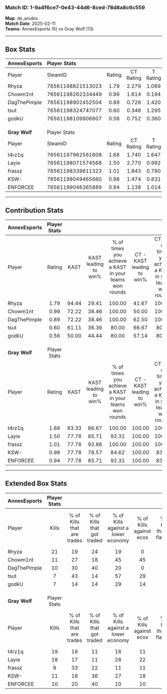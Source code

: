 ### Match ID: 1-9a4f6ce7-0e43-44d6-8ced-78d8a8c6c559  
**Map**: de_anubis  
**Match Date**: 2025-02-11  
**Teams**: AnnexEsports (5) vs Gray Wolf (13)  

---  

## Box Stats  

| **AnnexEsports** | Player Stats      |        |           |          |       |       |       |         |        |      |     |
| :- | :- | :-: | :-: | :-: | :-: | :-: | :-: | :-: | :-: | :-: | :-: |
| Player           | SteamID           | Rating | CT Rating | T Rating | KAST  |  ADR  | Kills | Assists | Deaths | K/D  | HS% |
| Rhyza            | 76561198821513023 |  1.79  |   2.279   |  1.069   | 94.44 | 106.7 |  21   |    2    |   11   | 1.91 | 66  |
| Chowm1nt         | 76561198262334449 |  0.99  |   1.614   |  0.194   | 72.22 | 76.4  |  11   |    3    |   13   | 0.85 | 18  |
| DagThePimple     | 76561198902452504 |  0.89  |   0.726   |  1.420   | 72.22 | 74.0  |  10   |    6    |   15   | 0.67 | 70  |
| tsut             | 76561198324747077 |  0.60  |   0.348   |  1.295   | 61.11 | 58.7  |   7   |    3    |   15   | 0.47 | 42  |
| godkU            | 76561198109906607 |  0.56  |   0.752   |  0.360   | 50.00 | 52.0  |   7   |    3    |   13   | 0.54 | 28  |
|                  |                   |        |           |          |       |       |       |         |        |      |     |
|                  |                   |        |           |          |       |       |       |         |        |      |     |
|                  |                   |        |           |          |       |       |       |         |        |      |     |
| **Gray Wolf**    | Player Stats      |        |           |          |       |       |       |         |        |      |     |
| Player           | SteamID           | Rating | CT Rating | T Rating | KAST  |  ADR  | Kills | Assists | Deaths | K/D  | HS% |
| t4rz1q           | 76561197962561608 |  1.68  |   1.740   |  1.647   | 83.33 | 91.3  |  19   |    2    |   7    | 2.71 | 57  |
| Layie            | 76561198071574568 |  1.50  |   2.770   |  0.992   | 77.78 | 99.1  |  18   |    2    |   11   | 1.64 | 55  |
| frassz           | 76561198339611323 |  1.01  |   1.843   |  0.780   | 77.78 | 67.4  |   9   |    6    |   10   | 0.90 | 55  |
| KSW-             | 76561198049465660 |  0.98  |   1.474   |  0.831   | 77.78 | 63.6  |  11   |    6    |   14   | 0.79 | 63  |
| ENFORCEE         | 76561199046365889 |  0.94  |   1.138   |  1.014   | 77.78 | 63.5  |  10   |    7    |   14   | 0.71 | 80  |
---  

## Contribution Stats  

| **AnnexEsports** | Player Stats |       |                      |                                                        |                           |                                                             |                          |                                                            |
| :- | :-: | :-: | :-: | :-: | :-: | :-: | :-: | :-: |
| Player           |    Rating    | KAST  | KAST leading to win% | % of times you achieve a KAST in your teams won rounds | CT - KAST leading to win% | CT - % of times you achieve a KAST in your teams won rounds | T - KAST leading to win% | T - % of times you achieve a KAST in your teams won rounds |
| Rhyza            |     1.79     | 94.44 |        29.41         |                         100.00                         |           41.67           |                           100.00                            |           0.00           |                            0.00                            |
| Chowm1nt         |     0.99     | 72.22 |        38.46         |                         100.00                         |           50.00           |                           100.00                            |           0.00           |                            0.00                            |
| DagThePimple     |     0.89     | 72.22 |        38.46         |                         100.00                         |           62.50           |                           100.00                            |           0.00           |                            0.00                            |
| tsut             |     0.60     | 61.11 |        36.36         |                         80.00                          |           66.67           |                            80.00                            |           0.00           |                            0.00                            |
| godkU            |     0.56     | 50.00 |        44.44         |                         80.00                          |           57.14           |                            80.00                            |           0.00           |                            0.00                            |
|                  |              |       |                      |                                                        |                           |                                                             |                          |                                                            |
|                  |              |       |                      |                                                        |                           |                                                             |                          |                                                            |
|                  |              |       |                      |                                                        |                           |                                                             |                          |                                                            |
| **Gray Wolf**    | Player Stats |       |                      |                                                        |                           |                                                             |                          |                                                            |
| Player           |    Rating    | KAST  | KAST leading to win% | % of times you achieve a KAST in your teams won rounds | CT - KAST leading to win% | CT - % of times you achieve a KAST in your teams won rounds | T - KAST leading to win% | T - % of times you achieve a KAST in your teams won rounds |
| t4rz1q           |     1.68     | 83.33 |        86.67         |                         100.00                         |          100.00           |                           100.00                            |          77.78           |                           100.00                           |
| Layie            |     1.50     | 77.78 |        85.71         |                         92.31                          |          100.00           |                           100.00                            |          75.00           |                           85.71                            |
| frassz           |     1.01     | 77.78 |        92.86         |                         100.00                         |          100.00           |                           100.00                            |          87.50           |                           100.00                           |
| KSW-             |     0.98     | 77.78 |        78.57         |                         84.62                          |          100.00           |                            83.33                            |          66.67           |                           85.71                            |
| ENFORCEE         |     0.94     | 77.78 |        85.71         |                         92.31                          |          100.00           |                            83.33                            |          77.78           |                           100.00                           |
---  

## Extended Box Stats  

| **AnnexEsports** | Player Stats |                            |                            |                                    |                         |                              |                                 |        |                             |                                     |                          |                               |                            |
| :- | :-: | :-: | :-: | :-: | :-: | :-: | :-: | :-: | :-: | :-: | :-: | :-: | :-: |
| Player           |    Kills     | % of Kills that are trades | % of Kills that got traded | % of Kills against a lower economy | % of Kills against ecos | % of Kills that are flawless | % of Kills that are close duels | Deaths | % of Deaths that get traded | % of Deaths against a lower economy | % of Deaths against ecos | % of Deaths that are flawless | % of Deaths that are close |
| Rhyza            |      21      |             19             |             24             |                 19                 |            0            |              67              |                5                |   11   |             27              |                  9                  |            0             |              82               |             9              |
| Chowm1nt         |      11      |             27             |             18             |                 45                 |           45            |              73              |                9                |   13   |             38              |                  8                  |            0             |              54               |             8              |
| DagThePimple     |      10      |             30             |             40             |                 20                 |            0            |              40              |                0                |   15   |             13              |                 20                  |            13            |              60               |             13             |
| tsut             |      7       |             43             |             14             |                 57                 |           29            |              29              |               14                |   15   |             13              |                 13                  |            7             |              73               |             0              |
| godkU            |      7       |             14             |             14             |                 29                 |           14            |              86              |                0                |   13   |             15              |                 23                  |            8             |              62               |             8              |
|                  |              |                            |                            |                                    |                         |                              |                                 |        |                             |                                     |                          |                               |                            |
|                  |              |                            |                            |                                    |                         |                              |                                 |        |                             |                                     |                          |                               |                            |
|                  |              |                            |                            |                                    |                         |                              |                                 |        |                             |                                     |                          |                               |                            |
| **Gray Wolf**    | Player Stats |                            |                            |                                    |                         |                              |                                 |        |                             |                                     |                          |                               |                            |
| Player           |    Kills     | % of Kills that are trades | % of Kills that got traded | % of Kills against a lower economy | % of Kills against ecos | % of Kills that are flawless | % of Kills that are close duels | Deaths | % of Deaths that get traded | % of Deaths against a lower economy | % of Deaths against ecos | % of Deaths that are flawless | % of Deaths that are close |
| t4rz1q           |      19      |             16             |             11             |                 16                 |           11            |              63              |               11                |   7    |              0              |                 14                  |            0             |              57               |             0              |
| Layie            |      18      |             17             |             11             |                 28                 |           22            |              83              |                0                |   11   |             27              |                  9                  |            0             |              55               |             18             |
| frassz           |      9       |             33             |             22             |                 11                 |           11            |              56              |               11                |   10   |             40              |                 20                  |            10            |              60               |             0              |
| KSW-             |      11      |             18             |             36             |                 27                 |           18            |              45              |               18                |   14   |             14              |                 21                  |            14            |              71               |             7              |
| ENFORCEE         |      10      |             20             |             40             |                 10                 |           10            |              70              |                0                |   14   |             29              |                 21                  |            14            |              57               |             0              |
